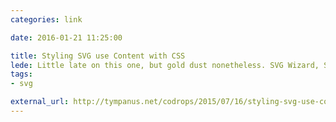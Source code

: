 ```yaml
---
categories: link

date: 2016-01-21 11:25:00

title: Styling SVG use Content with CSS
lede: Little late on this one, but gold dust nonetheless. SVG Wizard, Sara Soueidan, discusses in-depth how to style SVG’s <use> element and how to overcome the challenges in doing so.
tags:
- svg

external_url: http://tympanus.net/codrops/2015/07/16/styling-svg-use-content-css
---
```

